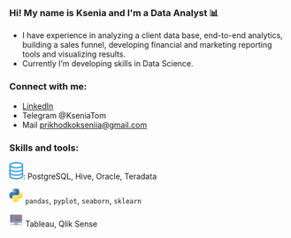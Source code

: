 ### Hi! My name is Ksenia and I'm a Data Analyst :bar_chart:
- I have experience in analyzing a client data base, end-to-end analytics, building a sales funnel, developing financial and marketing reporting tools and visualizing results. 
- Currently I’m developing skills in Data Science. 

### Connect with me:

- [LinkedIn](https://www.linkedin.com/in/kseniia-p-25146072)
- Telegram @KseniaTom
- Mail prikhodkokseniia@gmail.com

### Skills and tools:

<img src="https://github.com/kvprikhodko/kvprikhodko/blob/main/db.png" width="25">: PostgreSQL, Hive, Oracle, Teradata


<img src="https://github.com/kvprikhodko/kvprikhodko/blob/main/py.png" width="25"> `pandas`, `pyplot`, `seaborn`, `sklearn`


<img src="https://github.com/kvprikhodko/kvprikhodko/blob/main/dsb.png" width="25"> Tableau, Qlik Sense
